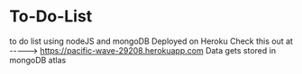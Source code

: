 # To-Do-List
to do list using nodeJS and mongoDB
Deployed on Heroku
Check this out at -----> https://pacific-wave-29208.herokuapp.com
Data gets stored in mongoDB atlas
